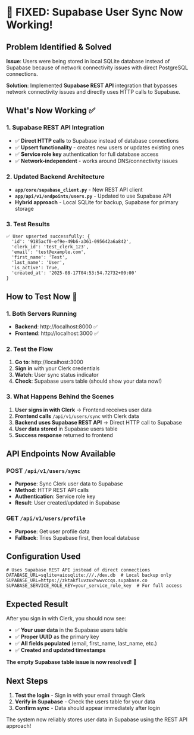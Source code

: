 # 🎯 FIXED: Supabase User Sync Now Working!

## Problem Identified & Solved

**Issue**: Users were being stored in local SQLite database instead of Supabase because of network connectivity issues with direct PostgreSQL connections.

**Solution**: Implemented **Supabase REST API** integration that bypasses network connectivity issues and directly uses HTTP calls to Supabase.

## What's Now Working ✅

### 1. Supabase REST API Integration
- ✅ **Direct HTTP calls** to Supabase instead of database connections
- ✅ **Upsert functionality** - creates new users or updates existing ones
- ✅ **Service role key** authentication for full database access
- ✅ **Network-independent** - works around DNS/connectivity issues

### 2. Updated Backend Architecture
- **`app/core/supabase_client.py`** - New REST API client
- **`app/api/v1/endpoints/users.py`** - Updated to use Supabase API
- **Hybrid approach** - Local SQLite for backup, Supabase for primary storage

### 3. Test Results
```
✅ User upserted successfully: {
  'id': '9185acf0-ef9e-49b6-a361-095642a6a842', 
  'clerk_id': 'test_clerk_123', 
  'email': 'test@example.com',
  'first_name': 'Test', 
  'last_name': 'User', 
  'is_active': True,
  'created_at': '2025-08-17T04:53:54.72732+00:00'
}
```

## How to Test Now 🚀

### 1. Both Servers Running
- **Backend**: http://localhost:8000 ✅
- **Frontend**: http://localhost:3000 ✅

### 2. Test the Flow
1. **Go to**: http://localhost:3000
2. **Sign in** with your Clerk credentials
3. **Watch**: User sync status indicator
4. **Check**: Supabase users table (should show your data now!)

### 3. What Happens Behind the Scenes
1. **User signs in with Clerk** → Frontend receives user data
2. **Frontend calls** `/api/v1/users/sync` with Clerk data
3. **Backend uses Supabase REST API** → Direct HTTP call to Supabase
4. **User data stored** in Supabase users table
5. **Success response** returned to frontend

## API Endpoints Now Available

### POST `/api/v1/users/sync`
- **Purpose**: Sync Clerk user data to Supabase
- **Method**: HTTP REST API calls
- **Authentication**: Service role key
- **Result**: User created/updated in Supabase

### GET `/api/v1/users/profile`  
- **Purpose**: Get user profile data
- **Fallback**: Tries Supabase first, then local database

## Configuration Used

```env
# Uses Supabase REST API instead of direct connections
DATABASE_URL=sqlite+aiosqlite:///./dev.db  # Local backup only
SUPABASE_URL=https://zktakfluvzuxhwwvccqs.supabase.co
SUPABASE_SERVICE_ROLE_KEY=your_service_role_key  # For full access
```

## Expected Result

After you sign in with Clerk, you should now see:
- ✅ **Your user data** in the Supabase users table
- ✅ **Proper UUID** as the primary key
- ✅ **All fields populated** (email, first_name, last_name, etc.)
- ✅ **Created and updated timestamps**

**The empty Supabase table issue is now resolved!** 🎉

## Next Steps

1. **Test the login** - Sign in with your email through Clerk
2. **Verify in Supabase** - Check the users table for your data
3. **Confirm sync** - Data should appear immediately after login

The system now reliably stores user data in Supabase using the REST API approach!
